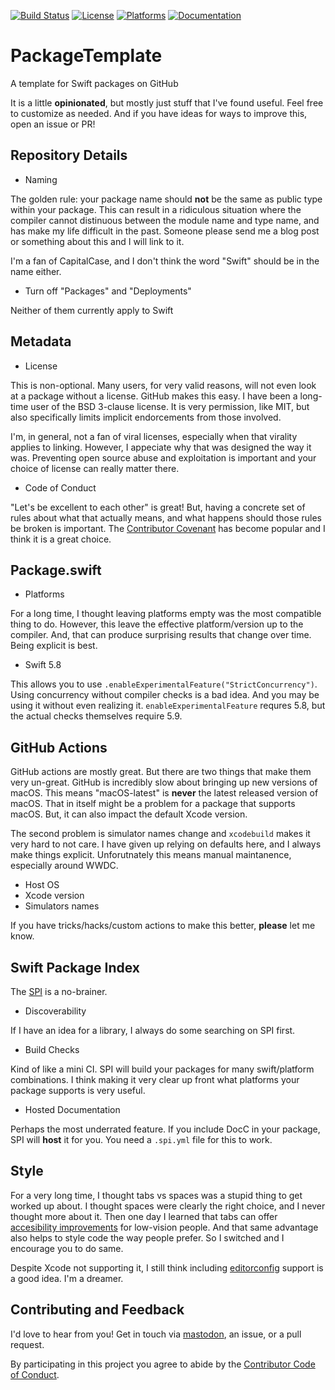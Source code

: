 [![Build Status][build status badge]][build status]
[![License][license badge]][license]
[![Platforms][platforms badge]][platforms]
[![Documentation][documentation badge]][documentation]

# PackageTemplate
A template for Swift packages on GitHub

It is a little **opinionated**, but mostly just stuff that I've found useful. Feel free to customize as needed. And if you have ideas for ways to improve this, open an issue or PR!

## Repository Details

- Naming

The golden rule: your package name should **not** be the same as public type within your package. This can result in a ridiculous situation where the compiler cannot distinuous between the module name and type name, and has make my life difficult in the past. Someone please send me a blog post or something about this and I will link to it.

I'm a fan of CapitalCase, and I don't think the word "Swift" should be in the name either.

- Turn off "Packages" and "Deployments"

Neither of them currently apply to Swift

## Metadata

- License

This is non-optional. Many users, for very valid reasons, will not even look at a package without a license. GitHub makes this easy. I have been a long-time user of the BSD 3-clause license. It is very permission, like MIT, but also specifically limits implicit endorcements from those involved.

I'm, in general, not a fan of viral licenses, especially when that virality applies to linking. However, I appeciate why that was designed the way it was. Preventing open source abuse and exploitation is important and your choice of license can really matter there.

- Code of Conduct

"Let's be excellent to each other" is great! But, having a concrete set of rules about what that actually means, and what happens should those rules be broken is important. The [Contributor Covenant](https://www.contributor-covenant.org) has become popular and I think it is a great choice.

## Package.swift

- Platforms

For a long time, I thought leaving platforms empty was the most compatible thing to do. However, this leave the effective platform/version up to the compiler. And, that can produce surprising results that change over time. Being explicit is best.

- Swift 5.8

This allows you to use `.enableExperimentalFeature("StrictConcurrency")`. Using concurrency without compiler checks is a bad idea. And you may be using it without even realizing it. `enableExperimentalFeature` requres 5.8, but the actual checks themselves require 5.9.

## GitHub Actions

GitHub actions are mostly great. But there are two things that make them very un-great. GitHub is incredibly slow about bringing up new versions of macOS. This means "macOS-latest" is **never** the latest released version of macOS. That in itself might be a problem for a package that supports macOS. But, it can also impact the default Xcode version.

The second problem is simulator names change and `xcodebuild` makes it very hard to not care. I have given up relying on defaults here, and I always make things explicit. Unforutnately this means manual maintanence, especially around WWDC.

- Host OS
- Xcode version
- Simulators names

If you have tricks/hacks/custom actions to make this better, **please** let me know.

## Swift Package Index

The [SPI](https://swiftpackageindex.com) is a no-brainer.

- Discoverability

If I have an idea for a library, I always do some searching on SPI first.

- Build Checks

Kind of like a mini CI. SPI will build your packages for many swift/platform combinations. I think making it very clear up front what platforms your package supports is very useful.

- Hosted Documentation

Perhaps the most underrated feature. If you include DocC in your package, SPI will **host** it for you. You need a `.spi.yml` file for this to work.

## Style

For a very long time, I thought tabs vs spaces was a stupid thing to get worked up about. I thought spaces were clearly the right choice, and I never thought more about it. Then one day I learned that tabs can offer [accesibility improvements](https://adamtuttle.codes/blog/2021/tabs-vs-spaces-its-an-accessibility-issue/) for low-vision people. And that same advantage also helps to style code the way people prefer. So I switched and I encourage you to do same.

Despite Xcode not supporting it, I still think including [editorconfig](https://editorconfig.org) support is a good idea. I'm a dreamer.

## Contributing and Feedback

I'd love to hear from you! Get in touch via [mastodon](https://mastodon.social/@mattiem), an issue, or a pull request.

By participating in this project you agree to abide by the [Contributor Code of Conduct](CODE_OF_CONDUCT.md).

[build status]: https://github.com/mattmassicotte/PackageTemplate/actions
[build status badge]: https://github.com/mattmassicotte/PackageTemplate/workflows/CI/badge.svg
[license]: https://opensource.org/licenses/BSD-3-Clause
[license badge]: https://img.shields.io/github/license/mattmassicotte/PackageTemplate
[platforms]: https://swiftpackageindex.com/mattmassicotte/PackageTemplate
[platforms badge]: https://img.shields.io/endpoint?url=https%3A%2F%2Fswiftpackageindex.com%2Fapi%2Fpackages%2Fmattmassicotte%2FPackageTemplate%2Fbadge%3Ftype%3Dplatforms
[documentation]: https://swiftpackageindex.com/mattmassicotte/PackageTemplate/main/documentation
[documentation badge]: https://img.shields.io/badge/Documentation-DocC-blue

